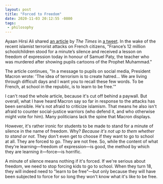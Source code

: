 ```yaml
---
layout: post
title: "Forced to Freedom"
date: 2020-11-03 20:12:55 -0800
tags:
 - philosophy
---
```


Ayaan Hirsi Ali shared [an article](https://www.thetimes.co.uk/article/all-french-pupils-given-lesson-on-freedom-in-samuel-paty-tribute-bhtgtt85r) by *The Times* in [a tweet](https://twitter.com/Ayaan/status/1323756081403826191). In the wake of the recent islamist terrorist attacks on French citizens, "France’s 12 million schoolchildren stood for a minute’s silence and received a lesson on freedom of expression today in honour of Samuel Paty, the teacher who was murdered after showing pupils cartoons of the Prophet Muhammad."

The article continues, "In a message to pupils on social media, President Macron wrote: 'The idea of terrorism is to create hatred... We are living through difficult days and I want you to recall these few words. To be French, at school in the republic, is to learn to be free.'"

I can't read the whole article, because it's cut off behind a paywall. But overall, what I have heard Macron say so far in response to the attacks has been sensible. He's not afraid to criticize islamism. That means he also isn't afraid to counter social-justice warriors (who defend it, and who otherwise might vote for him). Many politicians lack the spine that Macron displays.

However, it's rather ironic for students to be made to stand for a minute of silence in the name of freedom. Why? *Because it's not up to them whether to stand or not.* They don't even get to choose if they want to go to school at all. They are forced to go. They are not free. So, while the content of what they're learning—freedom of expression—is good, the method by which they are learning it—force—is horrific.

A minute of silence means nothing if it's forced. If we're serious about freedom, we need to stop forcing kids to go to school. When they turn 18, they will indeed need to "learn to be free"—but only because they will have been subjected to force for so long they won't know what it's like to be free.
